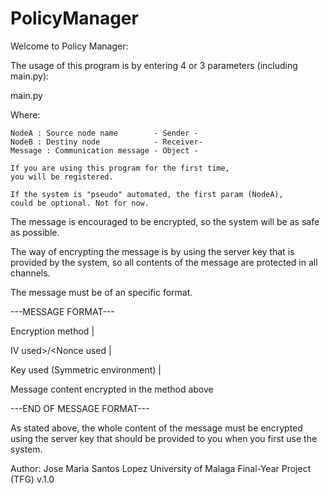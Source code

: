 # PolicyManager

Welcome to Policy Manager:

The usage of this program is by
entering 4 or 3 parameters (including main.py):

main.py <NodeA> <NodeB> <Message>

Where:

    NodeA : Source node name        - Sender - 
    NodeB : Destiny node            - Receiver-
    Message : Communication message - Object -  

    If you are using this program for the first time,
    you will be registered.

    If the system is "pseudo" automated, the first param (NodeA),
    could be optional. Not for now.

The message is encouraged to be encrypted, so the system
will be as safe as possible.

The way of encrypting the message is by using the server key
that is provided by the system, so all contents of the message
are protected in all channels.

The message must be of an specific format.

---MESSAGE FORMAT---

Encryption method  | 

IV used>/<Nonce used | 

Key used (Symmetric environment) |

Message content encrypted in the method above

---END OF MESSAGE FORMAT---


As stated above, the whole content of the message must be encrypted
using the server key that should be provided to you when you first use the system.

Author: Jose Maria Santos Lopez
University of Malaga
Final-Year Project (TFG)
v.1.0
